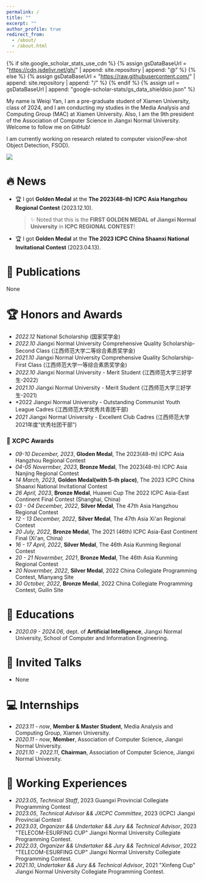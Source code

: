 ```yaml
---
permalink: /
title: ""
excerpt: ""
author_profile: true
redirect_from: 
  - /about/
  - /about.html
---
```


{% if site.google_scholar_stats_use_cdn %}
{% assign gsDataBaseUrl = "https://cdn.jsdelivr.net/gh/" | append: site.repository | append: "@" %}
{% else %}
{% assign gsDataBaseUrl = "https://raw.githubusercontent.com/" | append: site.repository | append: "/" %}
{% endif %}
{% assign url = gsDataBaseUrl | append: "google-scholar-stats/gs_data_shieldsio.json" %}

<span class='anchor' id='about-me'></span>

My name is Weiqi Yan, I am a pre-graduate student of Xiamen University, class of 2024, and I am conducting my studies in the Media Analysis and Computing Group (MAC) at Xiamen University. Also, I am the 9th president of the Association of Computer Science in Jiangxi Normal University. Welcome to follow me on GitHub!

I am currently working on research related to computer vision(Few-shot Object Detection, FSOD).

 <a href='https://scholar.google.com/citations?user=DhtAFkwAAAAJ'><img src="https://img.shields.io/endpoint?url={{ url | url_encode }}&logo=Google%20Scholar&labelColor=f6f6f6&color=9cf&style=flat&label=citations"></a>


# 🔥 News
- 🏆 I got **Golden Medal** at the **The 2023(48-th) ICPC Asia Hangzhou Regional Contest** (2023.12.10). 

  > ✨ Noted that this is the **FIRST GOLDEN MEDAL** **of Jiangxi Normal University** in **ICPC REGIONAL CONTEST**!

- 🏆 I got **Golden Medal** at the **The 2023 ICPC China Shaanxi National Invitational Contest** (2023.04.13).

# 📝 Publications 

None

# 🏆 Honors and Awards
- *2022.12*  National Scholarship (国家奖学金)
- *2022.10*  Jiangxi Normal University Comprehensive Quality Scholarship- Second Class (江西师范大学二等综合素质奖学金)
- *2021.10*  Jiangxi Normal University Comprehensive Quality Scholarship- First Class (江西师范大学一等综合素质奖学金)
- *2022.10*  Jiangxi Normal University - Merit Student (江西师范大学三好学生-2022)
- *2021.10* Jiangxi Normal University - Merit Student (江西师范大学三好学生-2021)
- *2022  Jiangxi Normal University - Outstanding Communist Youth League Cadres (江西师范大学优秀共青团干部)
- *2021*  Jiangxi Normal University - Excellent Club Cadres (江西师范大学2021年度“优秀社团干部”)

### 🎈 XCPC Awards

- *09-10 December, 2023*, **Gloden Medal**, The 2023(48-th) ICPC Asia Hangzhou Regional Contest
- *04-05 Novermber, 2023*, **Bronze Medal**, The 2023(48-th) ICPC Asia Nanjing Regional Contest
- *14 March, 2023*, **Golden Medal(with 5-th place)**, The 2023 ICPC China Shaanxi National Invitational Contest
- *26 April, 2023*, **Bronze Medal**, Huawei Cup The 2022 ICPC Asia-East Continent Final Contest (Shanghai, China)
- *03 - 04 December, 2022*, **Silver Medal**, The 47th Asia Hangzhou Regional Contest
- *12 - 13 December, 2022*, **Silver Medal**, The 47th Asia Xi'an Regional Contest
- *20 July, 2022*, **Bronze Medal**, The 2021 (46th) ICPC Asia-East Continent Final (Xi'an, China)
- *16 - 17 April, 2022*, **Silver Medal**, The 46th Asia Kunming Regional Contest
- *20 - 21 Novermber, 2021*, **Bronze Medal**, The 46th Asia Kunming Regional Contest
- *20 Novermber, 2022*, **Silver Medal**, 2022 China Collegiate Programming Contest, Mianyang Site
- *30 October, 2022*, **Bronze Medal**, 2022 China Collegiate Programming Contest, Guilin Site


# 📖 Educations
- *2020.09 - 2024.06*, dept. of **Artificial Intelligence**, Jiangxi Normal University, School of Computer and Information Engineering. 

# 💬 Invited Talks
- None

# 💻 Internships
- *2023.11 - now*, **Member & Master Student**, Media Analysis and Computing Group, Xiamen University.
- *2020.11 - now*, **Member**, Association of Computer Science, Jiangxi Normal University.
- *2021.10 - 2022.11*, **Chairman**, Association of Computer Science, Jiangxi Normal University.

# 📕 Working Experiences

- *2023.05*, *Technical Staff*, 2023 Guangxi Provincial Collegiate Programming Contest
- *2023.05*, *Technical Advisor && JXCPC Committee*, 2023 (ICPC) Jiangxi Provincial Contest
- *2023.03*, *Organizer && Undertaker && Jury && Technical Advisor*, 2023 "TELECOM-ESURFING CUP" Jiangxi Normal University Collegiate Programming Contest.
- *2022.03*, *Organizer && Undertaker && Jury && Technical Advisor*, 2022 "TELECOM-ESURFING CUP" Jiangxi Normal University Collegiate Programming Contest.
- *2021.10*, *Undertaker && Jury && Technical Advisor*, 2021 "Xinfeng Cup" Jiangxi Normal University Collegiate Programming Contest.
